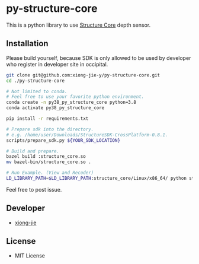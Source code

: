# py-structure-core
This is a python library to use [Structure Core](https://structure.io/structure-core) depth sensor.

## Installation
Please build yourself, because SDK is only allowed to be used by developer who register in developer site in occipital.

```bash
git clone git@github.com:xiong-jie-y/py-structure-core.git
cd ./py-structure-core

# Not limited to conda.
# Feel free to use your favorite python environment.
conda create -n py38_py_structure_core python=3.8
conda activate py38_py_structure_core

pip install -r requirements.txt

# Prepare sdk into the directory.
# e.g. /home/user/Downloads/StructureSDK-CrossPlatform-0.8.1.
scripts/prepare_sdk.py ${YOUR_SDK_LOCATION}

# Build and prepare.
bazel build :structure_core.so
mv bazel-bin/structure_core.so .

# Run Example. (View and Recoder)
LD_LIBRARY_PATH=$LD_LIBRARY_PATH:structure_core/Linux/x86_64/ python structure_core_recorder.py  --output-dir structurecore

```

Feel free to post issue.

## Developer
* [xiong-jie](https://twitter.com/_xiongjie_)

## License
* MIT License